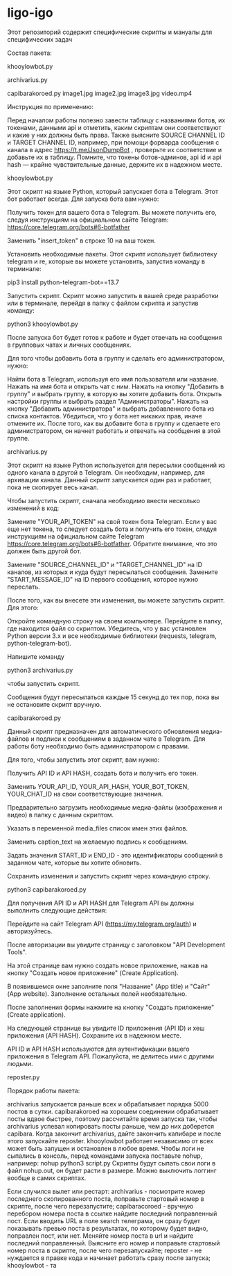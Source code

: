 # ligo-igo
Этот репозиторий содержит специфические скрипты и мануалы для специфических задач

Состав пакета:

khooylowbot.py

archivarius.py

capibarakoroed.py
    image1.jpg
    image2.jpg
    image3.jpg
    video.mp4

Инструкция по применению:

Перед началом работы полезно завести таблицу с названиями ботов, их токенами, данными api и отметить, каким скриптам они соответствуют и какие у них должны быть права. Также выясните SOURCE CHANNEL ID и TARGET CHANNEL ID, например, при помощи форварда сообщения с канала в адрес https://t.me/JsonDumpBot , проверьте их соответствие и добавьте их в таблицу. Помните, что токены ботов-админов, api id и api hash — крайне чувствительные данные, держите их в надежном месте.  


khooylowbot.py

Этот cкрипт на языке Python, который запускает бота в Telegram. Этот бот работает всегда. Для запуска бота вам нужно:

Получить токен для вашего бота в Telegram. Вы можете получить его, следуя инструкциям на официальном сайте Telegram: https://core.telegram.org/bots#6-botfather

Заменить "insert_token" в строке 10 на ваш токен.

Установить необходимые пакеты. Этот скрипт использует библиотеку telegram и re, которые вы можете установить, запустив команду в терминале:

pip3 install python-telegram-bot==13.7

Запустить скрипт. Скрипт можно запустить в вашей среде разработки или в терминале, перейдя в папку с файлом скрипта и запустив команду:

python3 khooylowbot.py

После запуска бот будет готов к работе и будет отвечать на сообщения в групповых чатах и личных сообщениях.

Для того чтобы добавить бота в группу и сделать его администратором, нужно:

Найти бота в Telegram, используя его имя пользователя или название.
Нажать на имя бота и открыть чат с ним.
Нажать на кнопку "Добавить в группу" и выбрать группу, в которую вы хотите добавить бота.
Открыть настройки группы и выбрать раздел "Администраторы".
Нажать на кнопку "Добавить администратора" и выбрать добавленного бота из списка контактов.
Убедиться, что у бота нет никаких прав, иначе отмените их.
После того, как вы добавите бота в группу и сделаете его администратором, он начнет работать и отвечать на сообщения в этой группе.


archivarius.py

Этот скрипт на языке Python используется для пересылки сообщений из одного канала в другой в Telegram. Он необходим, например, для архивации канала. Данный скрипт запускается один раз и работает, пока не скопирует весь канал. 

Чтобы запустить скрипт, сначала необходимо внести несколько изменений в код:

Замените "YOUR_API_TOKEN" на свой токен бота Telegram. Если у вас еще нет токена, то следует создать бота и получить его токен, следуя инструкциям на официальном сайте Telegram https://core.telegram.org/bots#6-botfather. Обратите внимание, что это должен быть другой бот. 

Замените "SOURCE_CHANNEL_ID" и "TARGET_CHANNEL_ID" на ID каналов, из которых и куда будут пересылаться сообщения.
Замените "START_MESSAGE_ID" на ID первого сообщения, которое нужно переслать.

После того, как вы внесете эти изменения, вы можете запустить скрипт. Для этого:

Откройте командную строку на своем компьютере.
Перейдите в папку, где находится файл со скриптом.
Убедитесь, что у вас установлен Python версии 3.x и все необходимые библиотеки (requests, telegram, python-telegram-bot).

Напишите команду 

python3 archivarius.py

чтобы запустить скрипт.

Сообщения будут пересылаться каждые 15 секунд до тех пор, пока вы не остановите скрипт вручную.
    
    
capibarakoroed.py

Данный скрипт предназначен для автоматического обновления медиа-файлов и подписи к сообщениям в заданном чате в Telegram. Для работы боту необходимо быть администратором с правами.

Для того, чтобы запустить этот скрипт, вам нужно:

Получить API ID и API HASH, создать бота и получить его токен.

Заменить YOUR_API_ID, YOUR_API_HASH, YOUR_BOT_TOKEN, YOUR_CHAT_ID на свои соответствующие значения.

Предварительно загрузить необходимые медиа-файлы (изображения и видео) в папку с данным скриптом.

Указать в переменной media_files список имен этих файлов.

Заменить caption_text на желаемую подпись к сообщениям.

Задать значения START_ID и END_ID - это идентификаторы сообщений в заданном чате, которые вы хотите обновить.

Сохранить изменения и запустить скрипт через командную строку.
    
 python3 capibarakoroed.py
    
Для получения API ID и API HASH для Telegram API вы должны выполнить следующие действия:

Перейдите на сайт Telegram API (https://my.telegram.org/auth) и авторизуйтесь.

После авторизации вы увидите страницу с заголовком "API Development Tools".

На этой странице вам нужно создать новое приложение, нажав на кнопку "Создать новое приложение" (Create Application).

В появившемся окне заполните поля "Название" (App title) и "Сайт" (App website). Заполнение остальных полей необязательно.

После заполнения формы нажмите на кнопку "Создать приложение" (Create application).

На следующей странице вы увидите ID приложения (API ID) и хеш приложения (API HASH). Сохраните их в надежном месте.

API ID и API HASH используются для аутентификации вашего приложения в Telegram API. Пожалуйста, не делитесь ими с другими людьми.

reposter.py




Порядок работы пакета:

archivarius запускается раньше всех и обрабатывает порядка 5000 постов в сутки. capibarakoroed на хорошем соединении обрабатывает посты вдвое быстрее, поэтому рассчитайте время запуска так, чтобы archivarius успевал копировать посты раньше, чем до них доберется capibara. Когда закончит archivarius, дайте закончить капибаре и после этого запускайте reposter.
khooylowbot работает независимо от всех может быть запущен и остановлен в любое время. 
Чтобы логи не сыпались в консоль, перед командами запуска поставьте nohup, например: nohup python3 script.py
Скрипты будут сыпать свои логи в файл nohup.out, он будет расти в размере. Можно выключить логгинг вообще в самих скриптах.

Если случился вылет или рестарт:
    archivarius - посмотрите номер последнего скопированного поста, поправьте стартовый номер в скрипте, после чего перезапустите;
    capibaracoroed - вручную перебором номера поста в ссылке найдите последний поправленный пост. Если вводить URL в поле search телеграма, он сразу будет показывать превью поста в результатах, по которому будет видно, поправлен пост, или нет. Меняйте номер поста в url и найдите последний поправленный. Выясните его номер и поправьте стартовый номер поста в скрипте, после чего перезапускайте;
    reposter - не нуждается в правке кода и начинает работать сразу после запуска;
    khooylowbot - та

